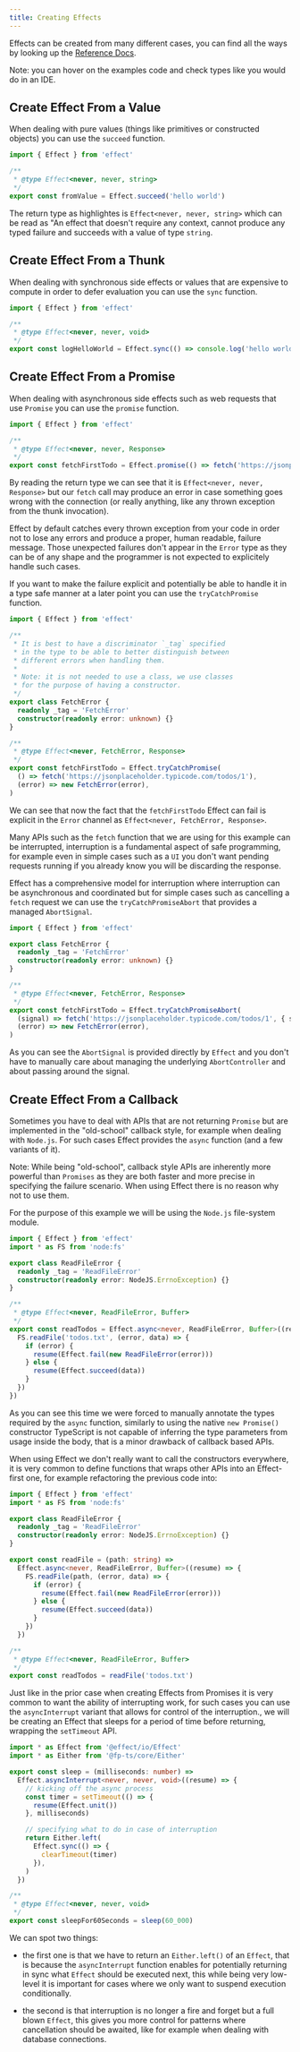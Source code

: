```yaml
---
title: Creating Effects
---
```


Effects can be created from many different cases, you can find all the ways by looking up the [Reference Docs](https://effect-ts.github.io/io/modules/Effect.ts.html#constructors).

Note: you can hover on the examples code and check types like you would do in an IDE.

## Create Effect From a Value

When dealing with pure values (things like primitives or constructed objects) you can use the `succeed` function.

```ts twoslash
import { Effect } from 'effect'

/**
 * @type Effect<never, never, string>
 */
export const fromValue = Effect.succeed('hello world')
```

The return type as highlightes is `Effect<never, never, string>` which can be read as "An effect that doesn't require any context, cannot produce any typed failure and succeeds with a value of type `string`.

## Create Effect From a Thunk

When dealing with synchronous side effects or values that are expensive to compute in order to defer evaluation you can use the `sync` function.

```ts twoslash
import { Effect } from 'effect'

/**
 * @type Effect<never, never, void>
 */
export const logHelloWorld = Effect.sync(() => console.log('hello world'))
```

## Create Effect From a Promise

When dealing with asynchronous side effects such as web requests that use `Promise` you can use the `promise` function.

```ts twoslash
import { Effect } from 'effect'

/**
 * @type Effect<never, never, Response>
 */
export const fetchFirstTodo = Effect.promise(() => fetch('https://jsonplaceholder.typicode.com/todos/1'))
```

By reading the return type we can see that it is `Effect<never, never, Response>` but our `fetch` call may produce an error in case something goes wrong with the connection (or really anything, like any thrown exception from the thunk invocation).

Effect by default catches every thrown exception from your code in order not to lose any errors and produce a proper, human readable, failure message. Those unexpected failures don't appear in the `Error` type as they can be of any shape and the programmer is not expected to explicitely handle such cases.

If you want to make the failure explicit and potentially be able to handle it in a type safe manner at a later point you can use the `tryCatchPromise` function.

```ts twoslash
import { Effect } from 'effect'

/**
 * It is best to have a discriminator `_tag` specified
 * in the type to be able to better distinguish between
 * different errors when handling them.
 *
 * Note: it is not needed to use a class, we use classes
 * for the purpose of having a constructor.
 */
export class FetchError {
  readonly _tag = 'FetchError'
  constructor(readonly error: unknown) {}
}

/**
 * @type Effect<never, FetchError, Response>
 */
export const fetchFirstTodo = Effect.tryCatchPromise(
  () => fetch('https://jsonplaceholder.typicode.com/todos/1'),
  (error) => new FetchError(error),
)
```

We can see that now the fact that the `fetchFirstTodo` Effect can fail is explicit in the `Error` channel as `Effect<never, FetchError, Response>`.

Many APIs such as the `fetch` function that we are using for this example can be interrupted, interruption is a fundamental aspect of safe programming, for example even in simple cases such as a `UI` you don't want pending requests running if you already know you will be discarding the response.

Effect has a comprehensive model for interruption where interruption can be asynchronous and coordinated but for simple cases such as cancelling a `fetch` request we can use the `tryCatchPromiseAbort` that provides a managed `AbortSignal`.

```ts
import { Effect } from 'effect'

export class FetchError {
  readonly _tag = 'FetchError'
  constructor(readonly error: unknown) {}
}

/**
 * @type Effect<never, FetchError, Response>
 */
export const fetchFirstTodo = Effect.tryCatchPromiseAbort(
  (signal) => fetch('https://jsonplaceholder.typicode.com/todos/1', { signal }),
  (error) => new FetchError(error),
)
```

As you can see the `AbortSignal` is provided directly by `Effect` and you don't have to manually care about managing the underlying `AbortController` and about passing around the signal.

## Create Effect From a Callback

Sometimes you have to deal with APIs that are not returning `Promise` but are implemented in the "old-school" callback style, for example when dealing with `Node.js`. For such cases Effect provides the `async` function (and a few variants of it).

Note: While being "old-school", callback style APIs are inherently more powerful than `Promises` as they are both faster and more precise in specifying the failure scenario. When using Effect there is no reason why not to use them.

For the purpose of this example we will be using the `Node.js` file-system module.

```ts twoslash
import { Effect } from 'effect'
import * as FS from 'node:fs'

export class ReadFileError {
  readonly _tag = 'ReadFileError'
  constructor(readonly error: NodeJS.ErrnoException) {}
}

/**
 * @type Effect<never, ReadFileError, Buffer>
 */
export const readTodos = Effect.async<never, ReadFileError, Buffer>((resume) => {
  FS.readFile('todos.txt', (error, data) => {
    if (error) {
      resume(Effect.fail(new ReadFileError(error)))
    } else {
      resume(Effect.succeed(data))
    }
  })
})
```

As you can see this time we were forced to manually annotate the types required by the `async` function, similarly to using the native `new Promise()` constructor TypeScript is not capable of inferring the type parameters from usage inside the body, that is a minor drawback of callback based APIs.

When using Effect we don't really want to call the constructors everywhere, it is very common to define functions that wraps other APIs into an Effect-first one, for example refactoring the previous code into:

```ts twoslash
import { Effect } from 'effect'
import * as FS from 'node:fs'

export class ReadFileError {
  readonly _tag = 'ReadFileError'
  constructor(readonly error: NodeJS.ErrnoException) {}
}

export const readFile = (path: string) =>
  Effect.async<never, ReadFileError, Buffer>((resume) => {
    FS.readFile(path, (error, data) => {
      if (error) {
        resume(Effect.fail(new ReadFileError(error)))
      } else {
        resume(Effect.succeed(data))
      }
    })
  })

/**
 * @type Effect<never, ReadFileError, Buffer>
 */
export const readTodos = readFile('todos.txt')
```

Just like in the prior case when creating Effects from Promises it is very common to want the ability of interrupting work, for such cases you can use the `asyncInterrupt` variant that allows for control of the interruption., we will be creating an Effect that sleeps for a period of time before returning, wrapping the `setTimeout` API.

```ts twoslash
import * as Effect from '@effect/io/Effect'
import * as Either from '@fp-ts/core/Either'

export const sleep = (milliseconds: number) =>
  Effect.asyncInterrupt<never, never, void>((resume) => {
    // kicking off the async process
    const timer = setTimeout(() => {
      resume(Effect.unit())
    }, milliseconds)

    // specifying what to do in case of interruption
    return Either.left(
      Effect.sync(() => {
        clearTimeout(timer)
      }),
    )
  })

/**
 * @type Effect<never, never, void>
 */
export const sleepFor60Seconds = sleep(60_000)
```

We can spot two things:

- the first one is that we have to return an `Either.left()` of an `Effect`, that is because the `asyncInterrupt` function enables for potentially returning in sync what `Effect` should be executed next, this while being very low-level it is important for cases where we only want to suspend execution conditionally.

- the second is that interruption is no longer a fire and forget but a full blown `Effect`, this gives you more control for patterns where cancellation should be awaited, like for example when dealing with database connections.
